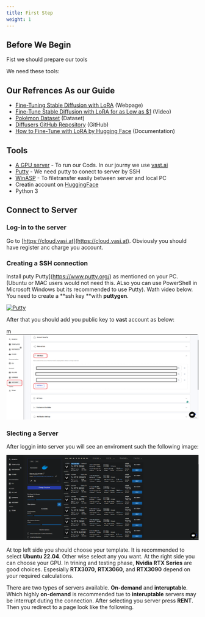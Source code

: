 ```yaml
---
title: First Step
weight: 1
---
```


## Before We Begin

Fist we should prepare our tools

We need these tools:



## Our Refrences As our Guide

*   [Fine-Tuning Stable Diffusion with LoRA](https://machinelearningmastery.com/fine-tuning-stable-diffusion-with-lora) (Webpage)
*   [Fine-Tune Stable Diffusion with LoRA for as Low as $1](https://youtu.be/Zev6F0T1L3Y?t=458) (Video)
*   [Pokémon Dataset](https://huggingface.co/datasets/svjack/pokemon-blip-captions-en-zh) (Dataset)
*   [Diffusers GitHub Repository](https://github.com/huggingface/diffusers/) (GitHub)
*   [How to Fine-Tune with LoRA by Hugging Face](https://huggingface.co/docs/diffusers/en/training/lora) (Documentation)

## Tools
* [A GPU server](https://vast.ai) -  To run our Cods. In our journy we use [vast.ai](https://vast.ai)
* [Putty](https://www.putty.org/) - We need putty to conect to server by SSH
* [WinASP](https://winscp.net/eng/download.php) - To filetransfer easily between server and local PC
* Creatin account on [HuggingFace](https://huggingface.co/)
* Python 3

## Connect to Server
### Log-in to the server
Go to [https://cloud.vasi.at](https://cloud.vasi.at). Obviously you should have register anc charge you account.

### Creating a SSH connection
Install puty Putty](https://www.putty.org/) as mentioned on your PC. (Ubuntu or MAC users would not need this. ALso you can use PowerShell in Microsoft Windows but its recommended to use Putty).
Wath video below. You need to create a **ssh key **with **puttygen**.

[![Putty](https://img.youtube.com/vi/KraLVgFS4vU/0.jpg)](https://www.youtube.com/watch?v=KraLVgFS4vU)


After that you should add you public key to **vast** account as below:

m![alt text](../../../assets/media/vasi_key.png)

### Slecting a Server

After loggin into server you will see an enviroment such the following image:

![alt text](../../../assets/media/vast.png)

At top left side you should choose your template. It is recommended to select **Ubuntu 22.04**. Other wise select any you want. At the right side you can choose your GPU. In trining and testing phase, **Nvidia RTX Series** are good choices. Espesially **RTX3070**, **RTX3060**, and **RTX3090** depend on your required calculations.

There are two types of servers available. **On-demand** and **interuptable**. Which highly **on-demand** is recommended tue to **interuptable** servers may be interrupt duting the connection. 
After selecting you server press **RENT**.
Then you redirect to a page look like the following.